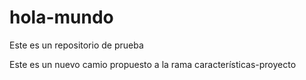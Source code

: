 # hola-mundo
Este es un repositorio de prueba

Este es un nuevo camio propuesto a la rama características-proyecto
